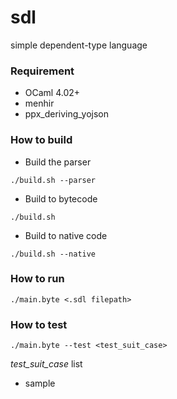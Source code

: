 # sdl
simple dependent-type language

### Requirement
- OCaml 4.02+
- menhir
- ppx_deriving_yojson

### How to build

- Build the parser
```
./build.sh --parser
```

- Build to bytecode
```
./build.sh
```

- Build to native code
```
./build.sh --native
```

### How to run

```
./main.byte <.sdl filepath>
```

### How to test

```
./main.byte --test <test_suit_case>
```

*test_suit_case* list
- sample 